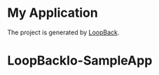 # My Application

The project is generated by [LoopBack](http://loopback.io).
# LoopBackIo-SampleApp
